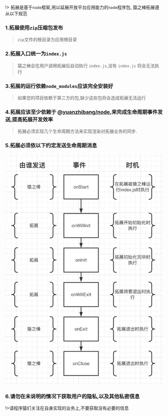 !> 拓展是基于`node`框架,用以延展开放平台应用能力的`node`程序包, 猿之棒拓展遵从以下规范

### 1.拓展使用`zip`压缩包发布

> `zip`文件的根目录为应用根目录

### 2.拓展入口统一为`index.js`

> 猿之棒会在用户调用拓展后自动执行 `index.js`,没有 `index.js` 将会无法执行

### 3.拓展的运行依赖`node_modules`应该完全安装好

> 如果您的项目依赖于第三方的包,缺少这些包将会造成拓展无法运行

### 4.拓展应该至少依赖于 <a href="https://www.npmjs.com/package/@yuanzhibang/node" target="_blank">@yuanzhibang/node</a>,来完成生命周期事件发送,提高拓展开发效率

> 拓展必须实现几个生命周期方法来实现渲染对拓展业务的同步.

### 5.拓展必须依以下约定发送生命周期消息

![生命周期消息](../images/20220718185810.jpg ':size=500')

### 6.请勿在未说明的情况下获取用户的隐私,以及其他私密信息

!>请程序猿们关注在自身实现的业务上,不要获取没有必要的信息
